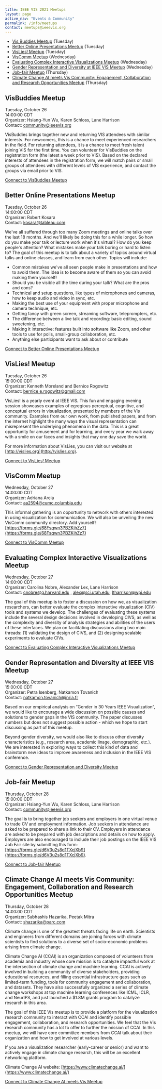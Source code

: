 ```yaml
---
title: IEEE VIS 2021 Meetups
layout: page
active_nav: "Events & Community"
permalink: /info/meetups
contact: meetups@ieeevis.org
---
```



* [Vis Buddies Meetup](#vis-newcomers) (Tuesday)
* [Better Online Presentations Meetup](#onlinepres) (Tuesday)
* [VisLies! Meetup](#vislies) (Tuesday)
* [VisComm Meetup](#viscomm) (Wednesday)
* [Evaluating Complex Interactive Visualizations Meetup](#vis-evaluate) (Wednesday)
* [Gender Representation and Diversity at IEEE VIS Meetup](#vis-gender) (Wednesday)
* [Job-fair Meetup](#vis-jobfair) (Thursday)
* [Climate Change AI meets Vis Community: Engagement, Collaboration and Research Opportunities Meetup](#climate) (Thursday)


## <a name="vis-newcomers"></a>VisBuddies Meetup

Tuesday, October 26<br>
14:00:00 CDT<br>
Organizer: Hsiang-Yun Wu, Karen Schloss, Lane Harrison<br>
Contact: community@ieeevis.org

VisBuddies brings together new and returning VIS attendees with similar interests. For newcomers, this is a chance to meet experienced researchers in the field. For returning attendees, it is a chance to meet fresh talent joining VIS for the first time. You can volunteer for VisBuddies on the registration form (the latest a week prior to VIS). Based on the declared interests of attendees in the registration form, we will match pairs or small groups of attendees with different levels of VIS experience, and contact the groups via email prior to VIS.


[Connect to VisBuddies Meetup](https://virtual.ieeevis.org/year/2021/event_m-visbuddies.html)


## <a name="onlinepres"></a>Better Online Presentations Meetup

Tuesday, October 26<br>
14:00:00 CDT <br>
Organizer: Robert Kosara<br>
Contact: kosara@tableau.com

We've all suffered through too many Zoom meetings and online talks over the last 18 months. And we'll likely be doing this for a while longer. So how do you make your talk or lecture work when it's virtual? How do you keep people's attention? What mistakes make your talk boring or hard to listen to?
The goal of this meetup is to talk about a variety of topics around virtual talks and online classes, and learn from each other.
Topics will include:
*  Common mistakes we've all seen people make in presentations and how to avoid them. 
   The idea is to become aware of them so you can avoid making them yourself!
*  Should you be visible all the time during your talk? What are the pros and cons?
*  Technical and setup questions, like types of microphones and cameras, 
   how to keep audio and video in sync, etc.
*  Making the best use of your equipment with proper microphone and camera technique, etc.
*  Getting fancy with green screen, streaming software, teleprompters, etc.
*  The difference between a live talk and recording: basic editing, sound sweetening, etc.
*  Making it interactive: features built into software like Zoom, 
   and other tools to use for polls, small-group collaboration, etc.
*  Anything else participants want to ask about or contribute


[Connect to Better Online Presentations Meetup](https://virtual.ieeevis.org/year/2021/event_m-betteronline.html)



## <a name="vislies"></a>VisLies! Meetup

Tuesday, October 26<br>
15:00:00 CDT<br>
Organizer: Kenneth Moreland and Bernice Rogowitz<br>
Contact: bernice.e.rogowitz@gmail.com

VisLies! is a yearly event at IEEE VIS. This fun and engaging evening session showcases examples of egregious perceptual, cognitive, and conceptual errors in visualization, presented by members of the Vis community.  Examples from our own work, from published papers, and from the internet highlight the many ways the visual representation can misrepresent the underlying phenomena in the data. This is a great opportunity for amusement and for learning, and every year we walk away with a smile on our faces and insights that may one day save the world.

For more information about VisLies, you can visit our website at [http://vislies.org](http://vislies.org).


[Connect to VisLies! Meetup](https://virtual.ieeevis.org/year/2021/event_m-vislies.html)




## <a name="viscomm"></a>VisComm Meetup

Wednesday, October 27<br>
14:00:00 CDT <br>
Organizer: Adriana Arcia<br>
Contact: aa2594@cumc.columbia.edu

This informal gathering is an opportunity to network with others interested in using visualization for communication. We will also be unveiling the new VisComm community directory. Add yourself! 
[https://forms.gle/68Fsqwn3PBZKihZz7](https://forms.gle/68Fsqwn3PBZKihZz7)



[Connect to VisComm Meetup](https://virtual.ieeevis.org/year/2021/event_m-viscomm-meetup.html)


## <a name="vis-evaluate"></a>Evaluating Complex Interactive Visualizations Meetup

Wednesday, October 27<br>
14:00:00 CDT <br>
Organizer: Carolina Nobre, Alexander Lex, Lane Harrison<br>
Contact: cnobre@g.harvard.edu , alex@sci.utah.edu, ltharrison@wpi.edu

The goal of this meetup is to foster a discussion on how we, as visualization researchers, can better evaluate the complex interactive visualization (CIV) tools and systems we develop. The challenges of evaluating these systems include the several design decisions involved in developing CIVS, as well as the complexity and diversity of analysis strategies and abilities of the users of these interfaces. We plan on facilitating discussions along two main threads: (1) validating the design of CIVS, and (2) designing scalable experiments to evaluate CIVs.


[Connect to Evaluating Complex Interactive Visualizations Meetup](https://virtual.ieeevis.org/year/2021/session_m-evaluating.html)


## <a name="vis-gender"></a> Gender Representation and Diversity at IEEE VIS Meetup

Wednesday, October 27<br>
15:00:00 CDT <br>
Organizer: Petra Isenberg, Natkamon Tovanich <br>
Contact: natkamon.tovanich@inria.fr

Based on our empirical analysis on “Gender in 30 Years IEEE Visualization”, we would like to encourage a wide discussion on possible causes and solutions to gender gaps in the VIS community. The paper discusses numbers but does not suggest possible action - which we hope to start discussing as part of this meetup. 

Beyond gender diversity, we would also like to discuss other diversity characteristics (e.g., research area, academic linage, demographic, etc.). We are interested in exploring ways to collect this kind of data and brainstorm new ideas to improve awareness and inclusion in the IEEE VIS conference.


[Connect to Gender Representation and Diversity Meetup](https://virtual.ieeevis.org/year/2021/event_m-gender.html)



## <a name="vis-jobfair"></a>Job-fair Meetup

Thursday, October 28<br>
15:00:00 CDT <br>
Organizer: Hsiang-Yun Wu, Karen Schloss, Lane Harrison<br>
Contact: community@ieeevis.org

The goal is to bring together job seekers and employers in one virtual venue to trade CV and employment information. Job seekers in attendance are asked to be prepared to share a link to their CV.  Employers in attendance are asked to be prepared with job descriptions and details on how to apply. Employers are also encouraged to include their job postings on the IEEE VIS Job Fair site by submitting this form: 
[https://forms.gle/d6V3u2s8d1TXcjXb9](https://forms.gle/d6V3u2s8d1TXcjXb9).


[Connect to Job-fair Meetup](https://virtual.ieeevis.org/year/2021/session_m-jobfair.html)


## <a name="climate"></a>Climate Change AI meets Vis Community: Engagement, Collaboration and Research Opportunities Meetup

Thursday, October 28<br>
14:00:00 CDT <br>
Organizer: Subhashis Hazarika, Peetak Mitra<br>
Contact: shazarika@parc.com

Climate change is one of the greatest threats facing life on earth. Scientists and engineers from different domains are joining forces with climate scientists to find solutions to a diverse set of socio-economic problems arising from climate change.  
 
Climate Change AI (CCAI) is an organization composed of volunteers from academia and industry whose core mission is to catalyze impactful work at the intersection of climate change and machine learning. CCAI is actively involved in building a community of diverse stakeholders, providing educational resources, and filling essential infrastructure gaps such as limited-term funding, tools for community engagement and collaboration, and datasets. They have also successfully organized a series of climate change workshops at top machine learning conferences like ICML, ICLR, and NeurIPS, and just launched a $1.8M grants program to catalyze research in this area.
 
The goal of this IEEE Vis meetup is to provide a platform for the visualization research community to interact with CCAI and identify possible engagement, collaboration, and research opportunities.  We feel that the Vis research community has a lot to offer to further the mission of CCAI. In this meetup, we will have core committee members from CCAI talk about their organization and how to get involved at various levels.  
 
If you are a visualization researcher (early-career or senior) and want to actively engage in climate change research, this will be an excellent networking platform.  
 
Climate Change AI website: 
[https://www.climatechange.ai/](https://www.climatechange.ai/)

[Connect to Climate Change AI meets Vis Meetup](https://virtual.ieeevis.org/year/2021/event_m-climate.html)


